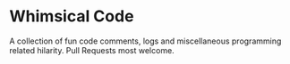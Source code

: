 # Whimsical Code

A collection of fun code comments, logs and miscellaneous programming related hilarity. Pull Requests most welcome.
